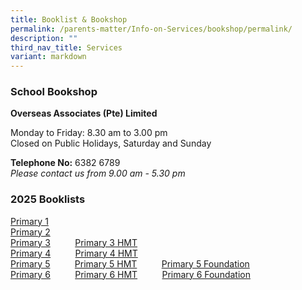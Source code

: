 ```yaml
---
title: Booklist & Bookshop
permalink: /parents-matter/Info-on-Services/bookshop/permalink/
description: ""
third_nav_title: Services
variant: markdown
---
```

### **School Bookshop**
**Overseas Associates (Pte) Limited**

Monday to Friday: 8.30 am to 3.00 pm  
Closed on Public Holidays, Saturday and Sunday

**Telephone No:** 6382 6789 <br> 
*Please contact us from 9.00 am - 5.30 pm*<br>

### **2025 Booklists**
[Primary 1](/files/Info%20Hub/2025/Unity_Primary_School___Booklist_for_AY2025___P1.pdf)
<br>[Primary 2](/files/Info%20Hub/2025/Unity_Primary_School___Booklist_for_AY2025___P2.pdf)
<br>[Primary 3](/files/Info%20Hub/2025/Unity_Primary_School___Booklist_for_AY2025___P3.pdf)&nbsp;&nbsp;&nbsp;&nbsp;&nbsp;&nbsp;&nbsp;&nbsp;&nbsp;&nbsp;[Primary 3 HMT](/files/Info%20Hub/2025/Unity_Primary_School___Booklist_for_AY2025___P3_HMT.pdf)
<br>[Primary 4](/files/Info%20Hub/2025/Unity_Primary_School___Booklist_for_AY2025___P4.pdf)&nbsp;&nbsp;&nbsp;&nbsp;&nbsp;&nbsp;&nbsp;&nbsp;&nbsp;&nbsp;[Primary 4 HMT](/files/Info%20Hub/2025/Unity_Primary_School___Booklist_for_AY2025___P4_HMT.pdf)
<br>[Primary 5](/files/Info%20Hub/2025/Unity_Primary_School___Booklist_for_AY2025___P5.pdf)&nbsp;&nbsp;&nbsp;&nbsp;&nbsp;&nbsp;&nbsp;&nbsp;&nbsp;&nbsp;[Primary 5 HMT](/files/Info%20Hub/2025/Unity_Primary_School___Booklist_for_AY2025___P5_HMT.pdf)&nbsp;&nbsp;&nbsp;&nbsp;&nbsp;&nbsp;&nbsp;&nbsp;&nbsp;&nbsp;[Primary 5 Foundation](/files/Info%20Hub/2025/Unity_Primary_School___Booklist_for_AY2025___P5_FDN.pdf)
<br>[Primary 6](/files/Info%20Hub/2025/Unity_Primary_School___Booklist_for_AY2025___P6.pdf)&nbsp;&nbsp;&nbsp;&nbsp;&nbsp;&nbsp;&nbsp;&nbsp;&nbsp;&nbsp;[Primary 6 HMT](/files/Info%20Hub/2025/Unity_Primary_School___Booklist_for_AY2025___P6_HMT.pdf)&nbsp;&nbsp;&nbsp;&nbsp;&nbsp;&nbsp;&nbsp;&nbsp;&nbsp;&nbsp;[Primary 6 Foundation](/files/Info%20Hub/2025/Unity_Primary_School___Booklist_for_AY2025___P6_FDN.pdf)